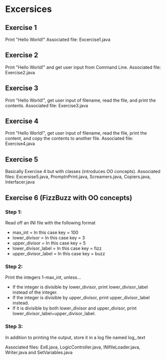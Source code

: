 <h1>Excersices</h>
<h2>Exercise 1</h2>

Print "Hello World!" 
Associated file: Excercise1.java

<h2>Exercise 2</h2>

Print "Hello World!" and get user input from Command Line. 
Associated file: Exercise2.java

<h2>Exercise 3</h2>

Print "Hello World!", get user input of filename, read the file, and print the contents. 
Associated file: Exercise3.java

<h2>Exercise 4</h2>

Print "Hello World!", get user input of filename, read the file, print the content, and copy the contents to another file.
Associated file: Exercise4.java

<h2>Exercise 5</h2>

Basically Exercise 4 but with classes (introduces OO concepts). 
Associated files: Excersise5.java, PromptnPrint.java, Screamers.java, Copiers.java, Interfacer.java


<h2>Exercise 6 (FizzBuzz with OO concepts)</h2>

<h3>Step 1:</h3>
<p>Read off an INI file with the following format </p>
<ul>
  <li> max_int = In this case key = 100 </li>
  <li>lower_divisor = In this case key = 3 </li>
  <li>upper_divisor = In this case key = 5 </li>
  <li>lower_divisor_label = In this case key = fizz </li>
  <li>upper_divisor_label = In this case key = buzz </li>
</ul>
<h3>Step 2:</h3>
Print the integers 1-max_int, unless...<br />
<ul>
<li>If the integer is divisible by lower_divisor, print lower_divisor_label instead of the integer.</li>
<li>If the integer is divisible by upper_divisor, print upper_divisor_label instead.</li>
<li>If it is divisible by both lower_divisor and upper_divisor, print lower_divisor_label+upper_divisor_label.</li>
</ul>
<h3>Step 3:</h3>
<p>In addition to printing the output, store it in a log file named log_.text</p>

<p>Associated files: Ex6.java, LogicController.java, INIfileLoader.java, Writer.java and SetVariables.java</p>
